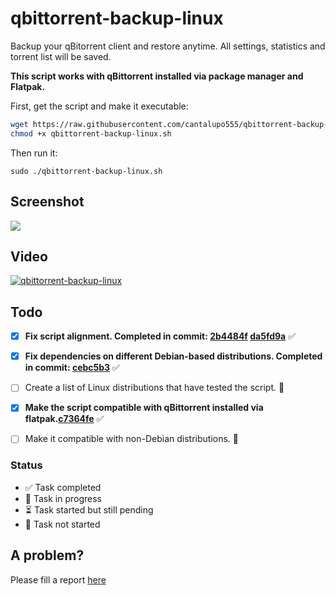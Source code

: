 # qbittorrent-backup-linux

Backup your qBitorrent client and restore anytime.
All settings, statistics and torrent list will be saved.

**This script works with qBittorrent installed via package manager and Flatpak.**

First, get the script and make it executable:

```bash
wget https://raw.githubusercontent.com/cantalupo555/qbittorrent-backup-linux/master/qbittorrent-backup-linux.sh
chmod +x qbittorrent-backup-linux.sh
```
Then run it:

`sudo ./qbittorrent-backup-linux.sh`


## Screenshot
![](https://i.imgur.com/TADy3tk.png)


## Video
[![qbittorrent-backup-linux](https://i.imgur.com/9NypMuC.png)](https://www.youtube.com/watch?v=MoweTpbMKNU "qbittorrent-backup-linux")


## Todo
- [x] **Fix script alignment. Completed in commit: [2b4484f](https://github.com/cantalupo555/qbittorrent-backup-linux/commit/2b4484f9c67c412080c5ced8e78a998689b7d5f1) [da5fd9a](https://github.com/cantalupo555/qbittorrent-backup-linux/commit/da5fd9ab9828fe615abf8b5dcdc2c4e881a3b02b)** ✅
- [x] **Fix dependencies on different Debian-based distributions. Completed in commit: [cebc5b3](https://github.com/cantalupo555/qbittorrent-backup-linux/commit/cebc5b3ccd077a6f9d1a31018c30a793a932c30b)** ✅
- [ ] Create a list of Linux distributions that have tested the script. 🔄
- [x] **Make the script compatible with qBittorrent installed via flatpak.[c7364fe](https://github.com/cantalupo555/qbittorrent-backup-linux/commit/c7364fe4398d20c25c75f03c5ca817d57a95a1a4)** ✅
- [ ] Make it compatible with non-Debian distributions. 🛑


###  Status
- ✅ Task completed
- 🔄 Task in progress
- ⏳ Task started but still pending
- 🛑 Task not started


## A problem?
Please fill a report [here](https://github.com/cantalupo555/qbittorrent-backup-linux/issues/new)
